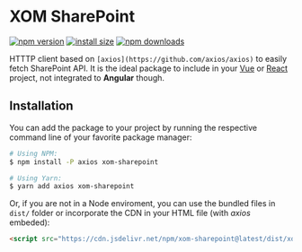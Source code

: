 # XOM SharePoint

[![npm version](https://img.shields.io/npm/v/xom-sharepoint.svg?style=flat-square)](https://www.npmjs.org/package/xom-sharepoint)
[![install size](https://packagephobia.now.sh/badge?p=xom-sharepoint)](https://packagephobia.now.sh/result?p=xom-sharepoint)
[![npm downloads](https://img.shields.io/npm/dm/xom-sharepoint.svg?style=flat-square)](http://npm-stat.com/charts.html?package=xom-sharepoint)

HTTTP client based on `[axios](https://github.com/axios/axios)` to easily fetch SharePoint API. It is the ideal package to include in your [Vue](https://vuejs.org/) or [React](https://reactjs.org/) project, not integrated to **Angular** though.

## Installation

You can add the package to your project by running the respective command line of your favorite package manager:

```bash
# Using NPM:
$ npm install -P axios xom-sharepoint

# Using Yarn:
$ yarn add axios xom-sharepoint
```

Or, if you are not in a Node enviroment, you can use the bundled files in `dist/` folder or incorporate the CDN in your HTML file (with *axios* embeded):

```html
<script src="https://cdn.jsdelivr.net/npm/xom-sharepoint@latest/dist/xom-sharepoint.min.js"></script>
```
